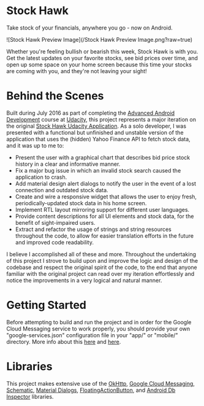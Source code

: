 # Stock Hawk
Take stock of your financials, anywhere you go - now on Android.

![Stock Hawk Preview Image](/Stock Hawk Preview Image.png?raw=true)

Whether you're feeling bullish or bearish this week, Stock Hawk is with you. Get the latest updates on your favorite stocks,
see bid prices over time, and open up some space on your home screen because this time your stocks are coming with you, and they're not
leaving your sight! 

# Behind the Scenes

Built during July 2016 as part of completing the [Advanced Android Development](https://www.udacity.com/course/advanced-android-app-development--ud855)
course at [Udacity](https://www.udacity.com/), this project represents a major iteration on the original 
[Stock Hawk Udacity Application](https://github.com/udacity/StockHawk). As a solo developer, I was presented with a
functional but unfinished and unstable version of the application that uses the (hidden) Yahoo Finance API to fetch
stock data, and it was up to me to:

  * Present the user with a graphical chart that describes bid price stock history in a clear and informative manner.
  * Fix a major bug issue in which an invalid stock search caused the application to crash.
  * Add material design alert dialogs to notify the user in the event of a lost connection and outdated stock data.
  * Create and wire a responsive widget that allows the user to enjoy fresh, periodically-updated stock data in his home screen.
  * Implement RTL layout mirroring support for different user languages. 
  * Provide content descriptions for all UI elements and stock data, for the benefit of sight-impaired users.
  * Extract and refactor the usage of strings and string resources throughout the code, to allow for 
     easier translation efforts in the future and improved code readability.

I believe I accomplished all of these and more. Throughout the undertaking of this project I strove to build upon and improve the
logic and design of the codebase and respect the original spirit of the code, to the end that anyone familiar with the original project
can read over my iteration effortlessly and notice the improvements in a very logical and natural manner.

# Getting Started 

Before attempting to build and run the project and in order for the Google Cloud Messaging service to work properly, 
you should provide your own "google-services.json" configuration file in your "app/" or "mobile/" directory. 
More info about this [here](https://developers.google.com/cloud-messaging/android/client) and [here](https://developers.google.com/cloud-messaging/network-manager).

# Libraries

This project makes extensive use of the [OkHttp](https://github.com/square/okhttp), [Google Cloud Messaging](https://developers.google.com/cloud-messaging/), 
[Schematic](https://github.com/SimonVT/schematic), [Material Dialogs](https://github.com/afollestad/material-dialogs), 
[FloatingActionButton](https://github.com/makovkastar/FloatingActionButton), and [Android Db Inspector](https://github.com/infinum/android_dbinspector) 
libraries. 
